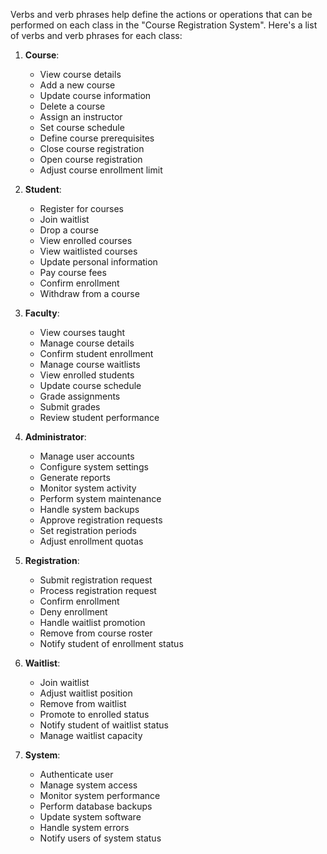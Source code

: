 Verbs and verb phrases help define the actions or operations that can be performed on each class in the "Course Registration System". Here's a list of verbs and verb phrases for each class:

1. **Course**:
   - View course details
   - Add a new course
   - Update course information
   - Delete a course
   - Assign an instructor
   - Set course schedule
   - Define course prerequisites
   - Close course registration
   - Open course registration
   - Adjust course enrollment limit

2. **Student**:
   - Register for courses
   - Join waitlist
   - Drop a course
   - View enrolled courses
   - View waitlisted courses
   - Update personal information
   - Pay course fees
   - Confirm enrollment
   - Withdraw from a course

3. **Faculty**:
   - View courses taught
   - Manage course details
   - Confirm student enrollment
   - Manage course waitlists
   - View enrolled students
   - Update course schedule
   - Grade assignments
   - Submit grades
   - Review student performance

4. **Administrator**:
   - Manage user accounts
   - Configure system settings
   - Generate reports
   - Monitor system activity
   - Perform system maintenance
   - Handle system backups
   - Approve registration requests
   - Set registration periods
   - Adjust enrollment quotas

5. **Registration**:
   - Submit registration request
   - Process registration request
   - Confirm enrollment
   - Deny enrollment
   - Handle waitlist promotion
   - Remove from course roster
   - Notify student of enrollment status

6. **Waitlist**:
   - Join waitlist
   - Adjust waitlist position
   - Remove from waitlist
   - Promote to enrolled status
   - Notify student of waitlist status
   - Manage waitlist capacity

7. **System**:
   - Authenticate user
   - Manage system access
   - Monitor system performance
   - Perform database backups
   - Update system software
   - Handle system errors
   - Notify users of system status
